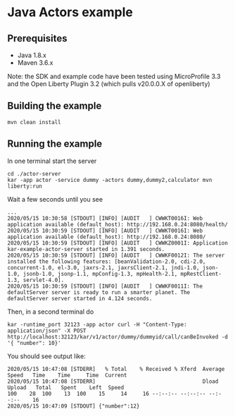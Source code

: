 # Java Actors example

## Prerequisites
- Java 1.8.x
- Maven 3.6.x

Note: the SDK and example code have been tested using MicroProfile 3.3 and the Open Liberty Plugin 3.2 (which pulls v20.0.0.X of openliberty)

## Building the example

```shell
mvn clean install
```

## Running the example
In one terminal start the server
```shell
cd ./actor-server
kar -app actor -service dummy -actors dummy,dummy2,calculator mvn liberty:run
```

Wait a few seconds until you see
```shell
...
2020/05/15 10:30:58 [STDOUT] [INFO] [AUDIT   ] CWWKT0016I: Web application available (default_host): http://192.168.0.24:8080/health/
2020/05/15 10:30:59 [STDOUT] [INFO] [AUDIT   ] CWWKT0016I: Web application available (default_host): http://192.168.0.24:8080/
2020/05/15 10:30:59 [STDOUT] [INFO] [AUDIT   ] CWWKZ0001I: Application kar-example-actor-server started in 1.391 seconds.
2020/05/15 10:30:59 [STDOUT] [INFO] [AUDIT   ] CWWKF0012I: The server installed the following features: [beanValidation-2.0, cdi-2.0, concurrent-1.0, el-3.0, jaxrs-2.1, jaxrsClient-2.1, jndi-1.0, json-1.0, jsonb-1.0, jsonp-1.1, mpConfig-1.3, mpHealth-2.1, mpRestClient-1.3, servlet-4.0].
2020/05/15 10:30:59 [STDOUT] [INFO] [AUDIT   ] CWWKF0011I: The defaultServer server is ready to run a smarter planet. The defaultServer server started in 4.124 seconds.
```

Then, in a second terminal do
```shell
kar -runtime_port 32123 -app actor curl -H "Content-Type: application/json" -X POST http://localhost:32123/kar/v1/actor/dummy/dummyid/call/canBeInvoked -d '{ "number": 10}'
```

You should see output like:
```shell
2020/05/15 10:47:08 [STDERR]   % Total    % Received % Xferd  Average Speed   Time    Time     Time  Current
2020/05/15 10:47:08 [STDERR]                                  Dload  Upload   Total   Spent    Left  Speed
100    28  100    13  100    15     14     16 --:--:-- --:--:-- --:--:--    16
2020/05/15 10:47:09 [STDOUT] {"number":12}
```

